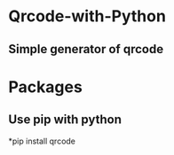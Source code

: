 # Qrcode-with-Python
## Simple generator of qrcode

# Packages
## Use pip with python
*pip install qrcode